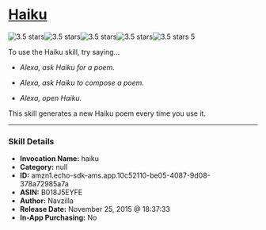 # [Haiku](http://alexa.amazon.com/#skills/amzn1.echo-sdk-ams.app.10c52110-be05-4087-9d08-378a72985a7a)
![3.5 stars](../../images/ic_star_black_18dp_1x.png)![3.5 stars](../../images/ic_star_black_18dp_1x.png)![3.5 stars](../../images/ic_star_black_18dp_1x.png)![3.5 stars](../../images/ic_star_half_black_18dp_1x.png)![3.5 stars](../../images/ic_star_border_black_18dp_1x.png) 5

To use the Haiku skill, try saying...

* *Alexa, ask Haiku for a poem.*

* *Alexa, ask Haiku to compose a poem.*

* *Alexa, open Haiku.*

This skill generates a new Haiku poem every time you use it.

***

### Skill Details

* **Invocation Name:** haiku
* **Category:** null
* **ID:** amzn1.echo-sdk-ams.app.10c52110-be05-4087-9d08-378a72985a7a
* **ASIN:** B018J5EYFE
* **Author:** Navzilla
* **Release Date:** November 25, 2015 @ 18:37:33
* **In-App Purchasing:** No
